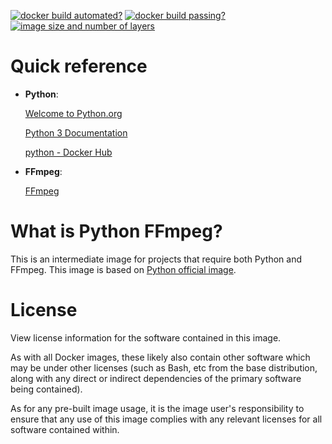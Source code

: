 <!-- markdownlint-disable first-line-h1 -->
[![docker build automated?](https://img.shields.io/docker/cloud/automated/docker-hub-account-name/python-ffmpeg.svg)](https://hub.docker.com/r/docker-hub-account-name/python-ffmpeg/builds)
[![docker build passing?](https://img.shields.io/docker/cloud/build/docker-hub-account-name/python-ffmpeg.svg)](https://hub.docker.com/r/docker-hub-account-name/python-ffmpeg/builds)
[![image size and number of layers](https://images.microbadger.com/badges/image/docker-hub-account-name/python-ffmpeg.svg)](https://hub.docker.com/r/docker-hub-account-name/python-ffmpeg/dockerfile)

# Quick reference

- **Python**:

  [Welcome to Python.org](https://www.python.org/)

  [Python 3 Documentation](https://docs.python.org/3/)

  [python - Docker Hub](https://hub.docker.com/_/python)

- **FFmpeg**:

  [FFmpeg](https://ffmpeg.org/)

<!-- markdownlint-disable no-trailing-punctuation -->
# What is Python FFmpeg?
<!-- markdownlint-enable no-trailing-punctuation -->

This is an intermediate image for projects that require both Python and FFmpeg.
This image is based on [Python official image](https://hub.docker.com/_/python).

# License

View license information for the software contained in this image.

As with all Docker images, these likely also contain other software which may be under other licenses (such as Bash, etc from the base distribution, along with any direct or indirect dependencies of the primary software being contained).

As for any pre-built image usage, it is the image user's responsibility to ensure that any use of this image complies with any relevant licenses for all software contained within.
